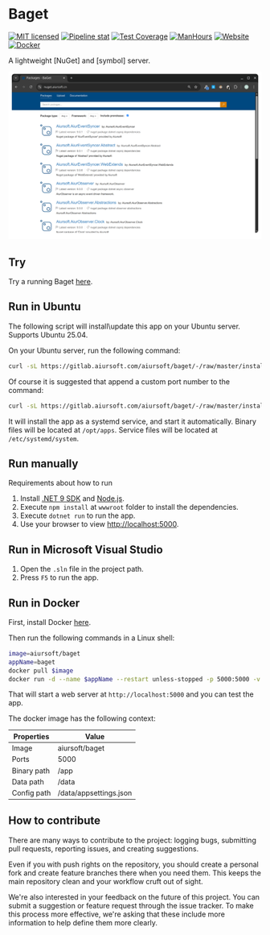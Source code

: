 # Baget

[![MIT licensed](https://img.shields.io/badge/license-MIT-blue.svg)](https://gitlab.aiursoft.com/aiursoft/Baget/-/blob/master/LICENSE)
[![Pipeline stat](https://gitlab.aiursoft.com/aiursoft/Baget/badges/master/pipeline.svg)](https://gitlab.aiursoft.com/aiursoft/Baget/-/pipelines)
[![Test Coverage](https://gitlab.aiursoft.com/aiursoft/Baget/badges/master/coverage.svg)](https://gitlab.aiursoft.com/aiursoft/Baget/-/pipelines)
[![ManHours](https://manhours.aiursoft.cn/r/gitlab.aiursoft.com/aiursoft/Baget.svg)](https://gitlab.aiursoft.com/aiursoft/Baget/-/commits/master?ref_type=heads)
[![Website](https://img.shields.io/website?url=https%3A%2F%2Fnuget.aiursoft.cn%2F)](https://nuget.aiursoft.cn)
[![Docker](https://img.shields.io/docker/pulls/aiursoft/baget.svg)](https://hub.docker.com/r/aiursoft/baget)

A lightweight [NuGet] and [symbol] server.

![overview](./screenshot.png)


## Try

Try a running Baget [here](https://nuget.aiursoft.cn).

## Run in Ubuntu

The following script will install\update this app on your Ubuntu server. Supports Ubuntu 25.04.

On your Ubuntu server, run the following command:

```bash
curl -sL https://gitlab.aiursoft.com/aiursoft/baget/-/raw/master/install.sh | sudo bash
```

Of course it is suggested that append a custom port number to the command:

```bash
curl -sL https://gitlab.aiursoft.com/aiursoft/baget/-/raw/master/install.sh | sudo bash -s 8080
```

It will install the app as a systemd service, and start it automatically. Binary files will be located at `/opt/apps`. Service files will be located at `/etc/systemd/system`.

## Run manually

Requirements about how to run

1. Install [.NET 9 SDK](http://dot.net/) and [Node.js](https://nodejs.org/).
2. Execute `npm install` at `wwwroot` folder to install the dependencies.
3. Execute `dotnet run` to run the app.
4. Use your browser to view [http://localhost:5000](http://localhost:5000).

## Run in Microsoft Visual Studio

1. Open the `.sln` file in the project path.
2. Press `F5` to run the app.

## Run in Docker

First, install Docker [here](https://docs.docker.com/get-docker/).

Then run the following commands in a Linux shell:

```bash
image=aiursoft/baget
appName=baget
docker pull $image
docker run -d --name $appName --restart unless-stopped -p 5000:5000 -v /var/www/$appName:/data $image
```

That will start a web server at `http://localhost:5000` and you can test the app.

The docker image has the following context:

| Properties  | Value                           |
|-------------|---------------------------------|
| Image       | aiursoft/baget                  |
| Ports       | 5000                            |
| Binary path | /app                            |
| Data path   | /data                           |
| Config path | /data/appsettings.json          |

## How to contribute

There are many ways to contribute to the project: logging bugs, submitting pull requests, reporting issues, and creating suggestions.

Even if you with push rights on the repository, you should create a personal fork and create feature branches there when you need them. This keeps the main repository clean and your workflow cruft out of sight.

We're also interested in your feedback on the future of this project. You can submit a suggestion or feature request through the issue tracker. To make this process more effective, we're asking that these include more information to help define them more clearly.
